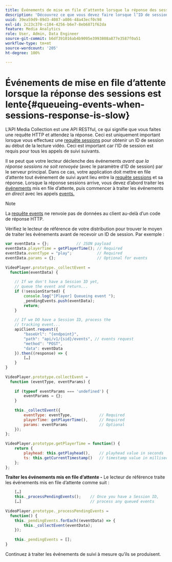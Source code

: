 ```yaml
---
title: Événements de mise en file d’attente lorsque la réponse des sessions est lente
description: 'Découvrez ce que vous devez faire lorsque l’ID de session est renvoyé après le déclenchement d’événements par votre lecteur. '
uuid: 39ea59d9-89d3-4087-a806-48a43ecf0c98
exl-id: 2c23c378-c104-4256-b6e7-8eb6871f62da
feature: Media Analytics
role: User, Admin, Data Engineer
source-git-commit: b6df391016ab4b9095e3993808a877e3587f0a51
workflow-type: tm+mt
source-wordcount: '205'
ht-degree: 100%

---
```


# Événements de mise en file d’attente lorsque la réponse des sessions est lente{#queueing-events-when-sessions-response-is-slow}

L’API Media Collection est une API RESTful, ce qui signifie que vous faites une requête HTTP et attendez la réponse. Ceci est uniquement important lorsque vous effectuez une [requête sessions](/help/media-collection-api/mc-api-ref/mc-api-sessions-req.md) pour obtenir un ID de session au début de la lecture vidéo. Ceci est important car l’ID de session est requis pour tous les appels de suivi suivants.

Il se peut que votre lecteur déclenche des événements _avant que la réponse sessions ne soit renvoyée_ (avec le paramètre d’ID de session) par le serveur principal. Dans ce cas, votre application doit mettre en file d’attente tout événement de suivi ayant lieu entre la [requête sessions](/help/media-collection-api/mc-api-ref/mc-api-sessions-req.md) et sa réponse. Lorsque la réponse sessions arrive, vous devez d’abord traiter les [événements](/help/media-collection-api/mc-api-ref/mc-api-events-req.md) mis en file d’attente, puis commencer à traiter les événements _en direct_ avec les appels [events.](/help/media-collection-api/mc-api-ref/mc-api-events-req.md)

>[!NOTE]
>
>La [requête events](/help/media-collection-api/mc-api-ref/mc-api-events-req.md) ne renvoie pas de données au client au-delà d’un code de réponse HTTP.

Vérifiez le lecteur de référence de votre distribution pour trouver le moyen de traiter les événements avant de recevoir un ID de session. Par exemple :

```js
var eventData = {};            // JSON payload 
eventData.playerTime = getPlayerTime(); // Required 
eventData.eventType = "play";           // Required 
eventData.params = {};                  // Optional for events 
 
VideoPlayer.prototype._collectEvent =  
  function(eventData) { 
 
    // If we don't have a Session ID yet,  
    // queue the event and return... 
    if (!sessionStarted) { 
        console.log("[Player] Queueing event "); 
        _pendingEvents.push(eventData); 
        return; 
    } 
 
    // If we DO have a Session ID, process the 
    // tracking event...     
    apiClient.request({ 
        "baseUrl": "{endpoint}", 
        "path": "api/v1/{sid}/events", // events request 
        "method": "POST", 
        "data": eventData 
    }).then((response) => {   
        […] 
    } 
} 
 
VideoPlayer.prototype.collectEvent =  
  function (eventType, eventParams) { 
         
    if (typeof eventParams === 'undefined') {   
        eventParams = {}; 
    } 
 
    this._collectEvent({                   
        eventType: eventType,            // Required 
        playerTime: getPlayerTime(),     // Required 
        params: eventParams              // Optional  
    });                                    
}; 
 
VideoPlayer.prototype.getPlayerTime = function() { 
    return { 
        playhead: this.getPlayhead(),    // playhead value in seconds 
        ts: this.getCurrentTimestamp()   // timestamp value in milliseconds 
    }; 
};
```

**Traiter les événements mis en file d’attente -** Le lecteur de référence traite les événements mis en file d’attente comme suit :

```js
    […] 
    this._processPendingEvents();    // Once you have a Session ID, 
    […]                              // process any queued events 
 
VideoPlayer.prototype._processPendingEvents =  
  function() { 
    this._pendingEvents.forEach((eventData) => { 
        this._collectEvent(eventData); 
    }); 
 
    this._pendingEvents = []; 
}
```

Continuez à traiter les événements de suivi à mesure qu’ils se produisent.
